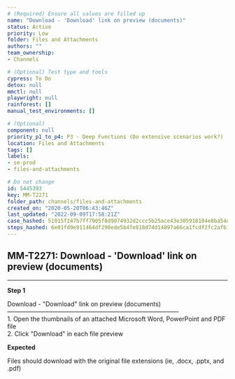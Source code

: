 ```yaml
---
# (Required) Ensure all values are filled up
name: "Download - 'Download' link on preview (documents)"
status: Active
priority: Low
folder: Files and Attachments
authors: ""
team_ownership: 
- Channels

# (Optional) Test type and tools
cypress: To Do
detox: null
mmctl: null
playwright: null
rainforest: []
manual_test_environments: []

# (Optional)
component: null
priority_p1_to_p4: P3 - Deep Functions (Do extensive scenarios work?)
location: Files and Attachments
tags: []
labels: 
- se-prod
- files-and-attachments

# Do not change
id: 5445393
key: MM-T2271
folder_path: channels/files-and-attachments
created_on: "2020-05-20T06:43:46Z"
last_updated: "2022-09-09T17:58:21Z"
case_hashed: 51015f247b7ff7905f8d9074932d2ccc5b25ace43e305918104e0ba54d3b97545a9a7c49ae0875fab88f7edabeab365a
steps_hashed: 6e01fd9e911464df290ede5b4fe818d74d14897a66ca1fcdf2fc2afb12937548b098a8a308b401879027a19ca06d4d4c
---
```


## MM-T2271: Download - 'Download' link on preview (documents)

---

**Step 1**

Download - "Download" link on preview (documents)\
————————————————————————————\
1\. Open the thumbnails of an attached Microsoft Word, PowerPoint and PDF file\
2\. Click "Download" in each file preview

**Expected**

Files should download with the original file extensions (ie, .docx, .pptx, and .pdf)
